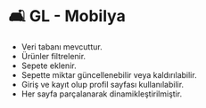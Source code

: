 # 🛋️ GL - Mobilya 
- Veri tabanı mevcuttur.
- Ürünler filtrelenir.
- Sepete eklenir.
- Sepette miktar güncellenebilir veya kaldırılabilir.
- Giriş ve kayıt olup profil sayfası kullanılabilir.
- Her sayfa parçalanarak dinamikleştirilmiştir.
